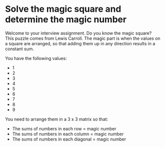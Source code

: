 # Solve the magic square and determine the magic number

Welcome to your interview assignment. Do you know the magic square?
This puzzle comes from Lewis Carroll.
The magic part is when the values on a square are arranged,
so that adding them up in any direction results in a constant sum.
 
You have the following values:
* 1
* 2
* 3
* 4
* 5
* 6
* 7
* 8
* 9
 
You need to arrange them in a 3 x 3 matrix so that:
* The sums of numbers in each row = magic number
* The sums of numbers in each column = magic number
* The sums of numbers in each diagonal = magic number